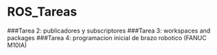 # ROS_Tareas
###Tarea 2: publicadores y subscriptores
###Tarea 3: workspaces and packages
###Tarea 4: programacion inicial de brazo robotico (FANUC M10IA)
